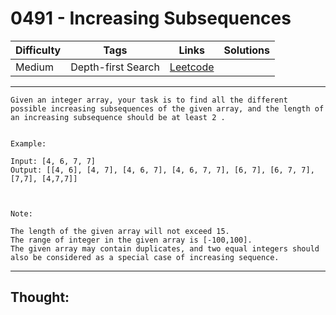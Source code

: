 # 0491 - Increasing Subsequences

Difficulty  | Tags | Links | Solutions
----------- | ---- | ----- | -----
Medium | Depth-first Search | [Leetcode](https://leetcode.com/problems/increasing-subsequences/description/) |


-----------

```
Given an integer array, your task is to find all the different possible increasing subsequences of the given array, and the length of an increasing subsequence should be at least 2 .


Example:

Input: [4, 6, 7, 7]
Output: [[4, 6], [4, 7], [4, 6, 7], [4, 6, 7, 7], [6, 7], [6, 7, 7], [7,7], [4,7,7]]



Note:

The length of the given array will not exceed 15.
The range of integer in the given array is [-100,100].
The given array may contain duplicates, and two equal integers should also be considered as a special case of increasing sequence.
```

-----------

## Thought:

